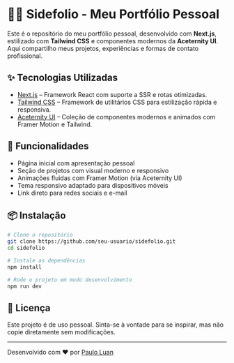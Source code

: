 # 🧑‍💻 Sidefolio - Meu Portfólio Pessoal

Este é o repositório do meu portfólio pessoal, desenvolvido com **Next.js**, estilizado com **Tailwind CSS** e componentes modernos da **Aceternity UI**. Aqui compartilho meus projetos, experiências e formas de contato profissional.

## ✨ Tecnologias Utilizadas

- [Next.js](https://nextjs.org/) – Framework React com suporte a SSR e rotas otimizadas.
- [Tailwind CSS](https://tailwindcss.com/) – Framework de utilitários CSS para estilização rápida e responsiva.
- [Aceternity UI](https://ui.aceternity.com/) – Coleção de componentes modernos e animados com Framer Motion e Tailwind.

## 🚀 Funcionalidades

- Página inicial com apresentação pessoal
- Seção de projetos com visual moderno e responsivo
- Animações fluidas com Framer Motion (via Aceternity UI)
- Tema responsivo adaptado para dispositivos móveis
- Link direto para redes sociais e e-mail

## 📦 Instalação

```bash
# Clone o repositório
git clone https://github.com/seu-usuario/sidefolio.git
cd sidefolio

# Instale as dependências
npm install

# Rode o projeto em modo desenvolvimento
npm run dev
```

## 📄 Licença

Este projeto é de uso pessoal. Sinta-se à vontade para se inspirar, mas não copie diretamente sem modificações.

---

Desenvolvido com ❤️ por [Paulo Luan](https://www.linkedin.com/in/pauloluanpl/)
